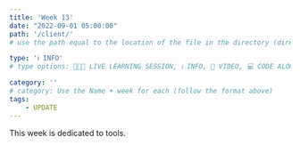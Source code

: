 ```yaml
---
title: 'Week 13'
date: "2022-09-01 05:00:00"
path: '/client/'
# use the path equal to the location of the file in the directory (directory structure)

type: 'ℹ️ INFO'
# type options: 👩🏽‍🏫 LIVE LEARNING SESSION, ℹ️ INFO, 🎥 VIDEO, 💻 CODE ALONG, 🥼LAB, ↩️ REVIEW/NOTES, 👥 GROUP LEARNING, 👷🏼‍♂️ GROUP PROJECT, 🧠 ASSESSMENT, 📝 ASSIGNMENT

category: ''
# category: Use the Name + week for each (follow the format above)
tags: 
    - UPDATE
---
```

This week is dedicated to tools.
